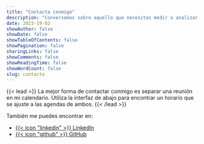 ```yaml
---
title: "Contacta conmigo"
description: "Conversemos sobre aquello que necesitas medir o analizar."
date: 2023-19-02
showAuthor: false
showDate: false
showTableOfContents: false
showPagination: false
sharingLinks: false
showComments: false
showReadingTime: false
showWordCount: false
slug: contacto
---
```


{{< lead >}}
La mejor forma de contactar conmigo es separar una reunión en mi calendario. Utiliza la interfaz de abajo para encontrar un horario que se ajuste a las agendas de ambos.
{{< /lead >}}

<div class="tidycal-embed" data-path="spelucin/seo-exploracion-30-min"></div>
<script src="https://assets.tidycal.com/js/embed.js" async></script>

También me puedes encontrar en:

- [{{< icon "linkedin" >}} LinkedIn](https://www.linkedin.com/in/spelucin/)
- [{{< icon "github" >}} GitHub](https://github.com/spelucin)
